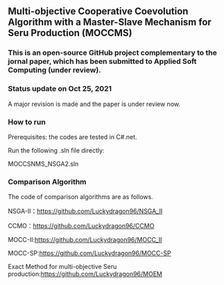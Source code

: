 ## Multi-objective Cooperative Coevolution Algorithm with a Master-Slave Mechanism for Seru Production (MOCCMS)
### This is an open-source GitHub project complementary to the jornal paper, which has been submitted to Applied Soft Computing (under review).

### Status update on Oct 25, 2021
A major revision is made and the paper is under review now.

### How to run
Prerequisites: the codes are tested in C#.net.

Run the following .sln file directly:

MOCCSNMS_NSGA2.sln

### Comparison Algorithm
The code of comparison algorithms are as follows.

NSGA-II：https://github.com/Luckydragon96/NSGA_II

CCMO：https://github.com/Luckydragon96/CCMO

MOCC-II:https://github.com/Luckydragon96/MOCC_II

MOCC-SP:https://github.com/Luckydragon96/MOCC-SP

Exact Method for multi-objective Seru production:https://github.com/Luckydragon96/MOEM
